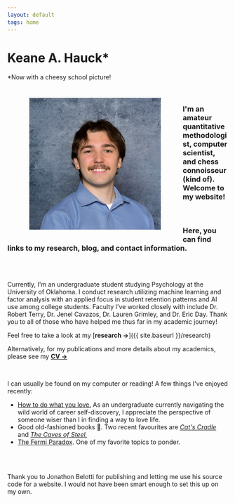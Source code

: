 ```yaml
---
layout: default
tags: home
---
```


# Keane A. Hauck*

*Now with a cheesy school picture!

<img src="/images/keaneheadshot.png" alt="Me" title="Reminds me of 8th grade" width="300" height="300" ALIGN="left" HSPACE="50" VSPACE="25"/> 

<br>

### I'm an amateur quantitative methodologist, computer scientist, and chess connoisseur (kind of). Welcome to my website! 

<br>

### Here, you can find links to my research, blog, and contact information.

<br>
<br>

Currently, I'm an undergraduate student studying Psychology at the University of Oklahoma. I conduct research utilizing machine learning and factor analysis with an applied focus in student retention patterns and AI use among college students. Faculty I've worked closely with include Dr. Robert Terry, Dr. Jenel Cavazos, Dr. Lauren Grimley, and Dr. Eric Day. Thank you to all of those who have helped me thus far in my academic journey!

Feel free to take a look at my [**research →**]({{ site.baseurl }}/research)

Alternatively, for my publications and more details about my academics, please see my  <a href="/images/CV.pdf" target="_blank">**CV →**</a>

<br>

I can usually be found on my computer or reading!
A few things I've enjoyed recently:

- [How to do what you love.](https://www.paulgraham.com/love.html) As an undergraduate currently navigating the wild world of career self-discovery, I appreciate the perspective of someone wiser than I in finding a way to love life. 
- Good old-fashioned books 📖. Two recent favourites are [_Cat's Cradle_](https://www.goodreads.com/book/show/135479.Cat_s_Cradle) and [_The Caves of Steel._](https://www.goodreads.com/book/show/41811.The_Caves_of_Steel)
- [The Fermi Paradox](https://waitbutwhy.com/2014/05/fermi-paradox.html). One of my favorite topics to ponder.

<br>
<br>


Thank you to Jonathon Belotti for publishing and letting me use his source code for a website. I would not have been smart enough to set this up on my own.